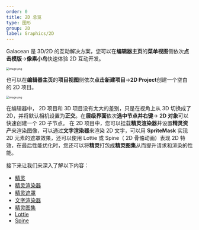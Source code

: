 ```yaml
---
order: 0
title: 2D 总览
type: 图形
group: 2D
label: Graphics/2D
---
```


Galacean 是 3D/2D 的互动解决方案，您可以在**编辑器主页**的**菜单视图**侧依次**点击模版**->**像素小鸟**快速体验 2D 互动开发。

<img src="https://mdn.alipayobjects.com/huamei_yo47yq/afts/img/A*YYyxRZ2nyukAAAAAAAAAAAAADhuCAQ/original" alt="image.png" style="zoom:50%;" />

也可以在**编辑器主页**的**项目视图**侧依次**点击新建项目**->**2D Project**创建一个空白的 2D 项目。

<img src="https://mdn.alipayobjects.com/huamei_yo47yq/afts/img/A*R8_XTL8PX-UAAAAAAAAAAAAADhuCAQ/original" alt="image.png" style="zoom:50%;" />

在编辑器中， 2D 项目和 3D 项目没有太大的差别，只是在视角上从 3D 切换成了 2D，并将默认相机设置为**正交**。在**层级界面**依次**选中节点并右键**-> **2D 对象**可以快速创建一个 2D 子节点。
在 2D 项目中，您可以挂载**精灵渲染器**并设置**精灵资产**来渲染图像，可以通过**文字渲染器**来渲染 2D 文字，可以用 **SpriteMask** 实现 2D 元素的遮罩效果，还可以使用 Lottie 或 Spine（ 2D 骨骼动画）表现 2D 特效，在最后性能优化时，您还可以将**精灵**打包成**精灵图集**从而提升请求和渲染的性能。

接下来让我们来深入了解以下内容：

- [精灵](/docs/graphics/2D/sprite/)
- [精灵渲染器](/docs/graphics/2D/spriteRenderer/)
- [精灵遮罩](/docs/graphics/2D/spriteMask/)
- [文字渲染器](/docs/graphics/2D/text/)
- [精灵图集](/docs/graphics/2D/spriteAtlas/)
- [Lottie](/docs/graphics/2D/lottie/)
- [Spine](/docs/graphics/2D/spine/)
